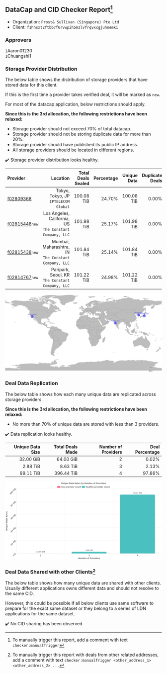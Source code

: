 ## DataCap and CID Checker Report[^1]
 - Organization: `Frost& Sullivan (Singapore) Pte Ltd`
 - Client: `f1hhsxt2ftbb7f6rvwpih5mzlvfrqvxcgjuhnemki`
### Approvers
`1`Aaron01230<br/>`1`Chuangshi1

### Storage Provider Distribution
The below table shows the distribution of storage providers that have stored data for this client.

If this is the first time a provider takes verified deal, it will be marked as `new`.

For most of the datacap application, below restrictions should apply.

**Since this is the 3rd allocation, the following restrictions have been relaxed:**
 - Storage provider should not exceed 70% of total datacap.
 - Storage provider should not be storing duplicate data for more than 20%.
 - Storage provider should have published its public IP address.
 - All storage providers should be located in different regions.

✔️ Storage provider distribution looks healthy.

| Provider                                                    |                                                    Location | Total Deals Sealed | Percentage | Unique Data | Duplicate Deals |
| :---------------------------------------------------------- | ----------------------------------------------------------: | -----------------: | ---------: | ----------: | --------------: |
| [f02809368](https://filfox.info/en/address/f02809368)       |                     Tokyo, Tokyo, JP<br/>`IPTELECOM Global` |         100.08 TiB |     24.70% |  100.08 TiB |           0.00% |
| [f02815448](https://filfox.info/en/address/f02815448)`new`  | Los Angeles, California, US<br/>`The Constant Company, LLC` |         101.98 TiB |     25.17% |  101.98 TiB |           0.00% |
| [f02815438](https://filfox.info/en/address/f02815438)`new`  |     Mumbai, Maharashtra, IN<br/>`The Constant Company, LLC` |         101.84 TiB |     25.14% |  101.84 TiB |           0.00% |
| [f02814767](https://filfox.info/en/address/f02814767)`new`  |         Paripark, Seoul, KR<br/>`The Constant Company, LLC` |         101.22 TiB |     24.98% |  101.22 TiB |           0.00% |

<img src="https://raw.githubusercontent.com/data-preservation-programs/filplus-checker-assets/main/filecoin-project/filecoin-plus-large-datasets/issues/2222/1697619412484.png"/>

### Deal Data Replication
The below table shows how each many unique data are replicated across storage providers.


**Since this is the 3rd allocation, the following restrictions have been relaxed:**
- No more than 70% of unique data are stored with less than 3 providers.

✔️ Data replication looks healthy.

| Unique Data Size | Total Deals Made | Number of Providers | Deal Percentage |
| ---------------: | ---------------: | ------------------: | --------------: |
|        32.00 GiB |        64.00 GiB |                   2 |           0.02% |
|         2.88 TiB |         8.63 TiB |                   3 |           2.13% |
|        99.11 TiB |       396.44 TiB |                   4 |          97.86% |

<img src="https://raw.githubusercontent.com/data-preservation-programs/filplus-checker-assets/main/filecoin-project/filecoin-plus-large-datasets/issues/2222/1697619413800.png"/>

### Deal Data Shared with other Clients[^3]
The below table shows how many unique data are shared with other clients.
Usually different applications owns different data and should not resolve to the same CID.

However, this could be possible if all below clients use same software to prepare for the exact same dataset or they belong to a series of LDN applications for the same dataset.

✔️ No CID sharing has been observed.

[^1]: To manually trigger this report, add a comment with text `checker:manualTrigger`

[^2]: Deals from those addresses are combined into this report as they are specified with `checker:manualTrigger`

[^3]: To manually trigger this report with deals from other related addresses, add a comment with text `checker:manualTrigger <other_address_1> <other_address_2> ...`
